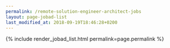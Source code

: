 ```yaml
---
permalink: /remote-solution-engineer-architect-jobs
layout: page-jobad-list
last_modified_at: 2018-09-19T18:46:28+0200
---
```

{% include render_jobad_list.html permalink=page.permalink %}
